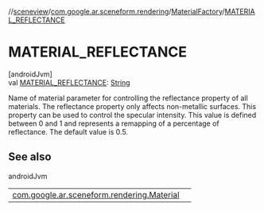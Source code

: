//[sceneview](../../../index.md)/[com.google.ar.sceneform.rendering](../index.md)/[MaterialFactory](index.md)/[MATERIAL_REFLECTANCE](-m-a-t-e-r-i-a-l_-r-e-f-l-e-c-t-a-n-c-e.md)

# MATERIAL_REFLECTANCE

[androidJvm]\
val [MATERIAL_REFLECTANCE](-m-a-t-e-r-i-a-l_-r-e-f-l-e-c-t-a-n-c-e.md): [String](https://developer.android.com/reference/kotlin/java/lang/String.html)

Name of material parameter for controlling the reflectance property of all  materials. The reflectance property only affects non-metallic surfaces. This property can be used to control the specular intensity. This value is defined between 0 and 1 and represents a remapping of a percentage of reflectance. The default value is 0.5.

## See also

androidJvm

| | |
|---|---|
| [com.google.ar.sceneform.rendering.Material](../-material/set-float.md) |  |

